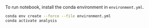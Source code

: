 To run notebook, install the conda environment in `environment.yml`.

```bash
conda env create --force --file environment.yml
conda activate analysis
```